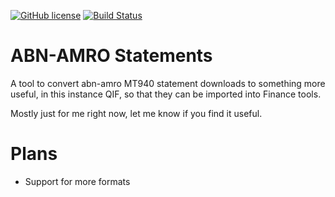 [![GitHub license](https://img.shields.io/github/license/mashape/apistatus.svg)](http://opensource.org/licenses/MIT)
[![Build Status](https://travis-ci.org/MartinSGill/abn-amro-statements.svg?branch=master)](https://travis-ci.org/MartinSGill/abn-amro-statements)

# ABN-AMRO Statements

A tool to convert abn-amro MT940 statement downloads to something
more useful, in this instance QIF, so that they can be imported
into Finance tools.

Mostly just for me right now, let me know if you find it useful.

# Plans

* Support for more formats